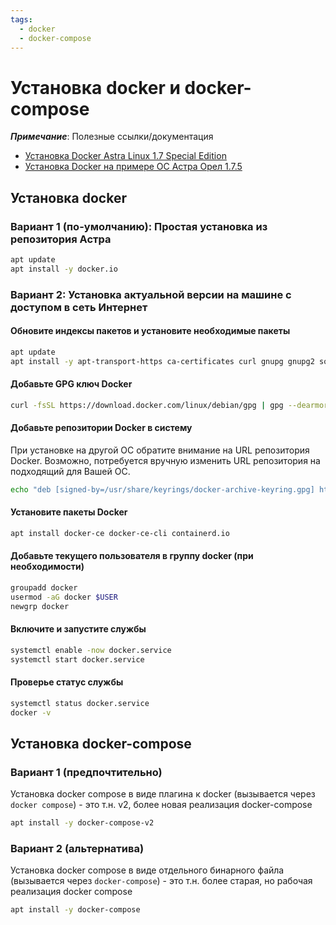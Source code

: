 ```yaml
---
tags:
  - docker
  - docker-compose
---
```


# Установка docker и docker-compose

**_Примечание_**: Полезные cсылки/документация

* [Установка Docker Astra Linux 1.7 Special Edition](https://micronode.ru/domestic/astra_linux/1.7/docker)
* [Установка Docker на примере ОС Астра Орел 1.7.5](https://support.r7-office.ru/corporate-server2024/install-r7server/ustanovka-docker-na-primere-os-astra-orel-1-7-5/)



## Установка docker

### Вариант 1 (по-умолчанию): Простая установка из репозитория Астра
```bash
apt update
apt install -y docker.io 
```

### Вариант 2: Установка актуальной версии на машине с доступом в сеть Интернет

#### Обновите индексы пакетов и установите необходимые пакеты
```bash
apt update
apt install -y apt-transport-https ca-certificates curl gnupg gnupg2 software-properties-common lsb-release
```

#### Добавьте GPG ключ Docker
```bash
curl -fsSL https://download.docker.com/linux/debian/gpg | gpg --dearmor -o /usr/share/keyrings/docker-archive-keyring.gpg
```

#### Добавьте репозитории Docker в систему
При установке на другой ОС обратите внимание на URL репозитория Docker. Возможно, потребуется вручную изменить URL репозитория на подходящий для Вашей ОС.
```bash
echo "deb [signed-by=/usr/share/keyrings/docker-archive-keyring.gpg] https://download.docker.com/linux/debian buster stable" |  tee /etc/apt/sources.list.d/docker.list
```

#### Установите пакеты Docker
```bash 
apt install docker-ce docker-ce-cli containerd.io
```

#### Добавьте текущего пользователя в группу docker (при необходимости)
```bash
groupadd docker
usermod -aG docker $USER
newgrp docker
```

#### Включите и запустите службы
```bash
systemctl enable -now docker.service
systemctl start docker.service
```

#### Проверье статус службы
```bash
systemctl status docker.service
docker -v
```



## Установка docker-compose

### Вариант 1 (предпочтительно)
Установка docker compose в виде плагина к docker (вызывается через `docker compose`) - это т.н. v2, более новая реализация docker-compose 
```bash
apt install -y docker-compose-v2
```

### Вариант 2 (альтернатива)
Установка docker compose в виде отдельного бинарного файла (вызывается через `docker-compose`) - это т.н. более старая, но рабочая реализация docker compose 
```bash
apt install -y docker-compose
```
